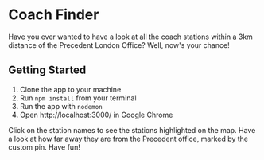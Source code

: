 # Coach Finder

Have you ever wanted to have a look at all the coach stations within a 3km distance of the Precedent London Office? Well, now's your chance!

## Getting Started

1. Clone the app to your machine
2. Run `npm install` from your terminal
3. Run the app with `nodemon`
4. Open http://localhost:3000/ in Google Chrome

Click on the station names to see the stations highlighted on the map. Have a look at how far away they are from the Precedent office, marked by the custom pin. Have fun!

